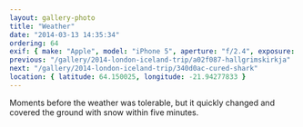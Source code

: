 ```yaml
---
layout: gallery-photo
title: "Weather"
date: "2014-03-13 14:35:34"
ordering: 64
exif: { make: "Apple", model: "iPhone 5", aperture: "f/2.4", exposure: "1/40" }
previous: "/gallery/2014-london-iceland-trip/a02f087-hallgrimskirkja"
next: "/gallery/2014-london-iceland-trip/340d0ac-cured-shark"
location: { latitude: 64.150025, longitude: -21.94277833 }
---
```


Moments before the weather was tolerable, but it quickly changed and covered the ground with snow within five minutes.
